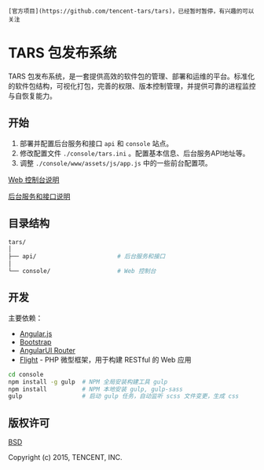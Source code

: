 ``[官方项目](https://github.com/tencent-tars/tars)，已经暂时暂停，有兴趣的可以关注``

# TARS 包发布系统

TARS 包发布系统，是一套提供高效的软件包的管理、部署和运维的平台。标准化的软件包结构，可视化打包，完善的权限、版本控制管理，并提供可靠的进程监控与自恢复能力。

## 开始

1. 部署并配置后台服务和接口 `api` 和 `console` 站点。
2. 修改配置文件 `./console/tars.ini` 。配置基本信息、后台服务API地址等。
3. 调整 `./console/www/assets/js/app.js` 中的一些前台配置项。

[Web 控制台说明](./console)

[后台服务和接口说明](./api)

## 目录结构

```bash
tars/
│
├── api/                       # 后台服务和接口
│
└── console/                   # Web 控制台

```

## 开发

主要依赖：

- [Angular.js](https://angularjs.org/)
- [Bootstrap](http://getbootstrap.com/)
- [AngularUI Router](https://github.com/angular-ui/ui-router/wiki)
- [Flight](http://flightphp.com/) - PHP 微型框架，用于构建 RESTful 的 Web 应用

```bash
cd console
npm install -g gulp  # NPM 全局安装构建工具 gulp
npm install          # NPM 本地安装 gulp, gulp-sass
gulp                 # 启动 gulp 任务，自动监听 scss 文件变更，生成 css
```

## 版权许可

[BSD](./LICENSE)

Copyright (c) 2015, TENCENT, INC.
